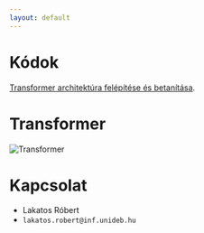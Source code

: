 ```yaml
---
layout: default
---
```


# Kódok

[Transformer architektúra felépítése és betanítása](./codes/section-12-train-transfomer.ipynb).

# Transformer

![Transformer](https://www.tensorflow.org/images/tutorials/transformer/transformer.png)

# Kapcsolat

- Lakatos Róbert
- `lakatos.robert@inf.unideb.hu`